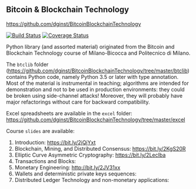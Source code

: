 ## Bitcoin & Blockchain Technology
https://github.com/dginst/BitcoinBlockchainTechnology


[![Build Status](https://travis-ci.org/dginst/BitcoinBlockchainTechnology.svg?branch=master)](https://travis-ci.org/dginst/BitcoinBlockchainTechnology) [![Coverage Status](https://coveralls.io/repos/github/dginst/BitcoinBlockchainTechnology/badge.svg?branch=master)](https://coveralls.io/github/dginst/BitcoinBlockchainTechnology?branch=master)

Python library (and assorted material) originated from the Bitcoin and Blockchain Technology course of Milano-Bicocca and Politecnico di Milano.

The `btclib` folder (https://github.com/dginst/BitcoinBlockchainTechnology/tree/master/btclib) contains Python code, namely Python 3.5 or later with type annotation. Most of the material is instrumental in teaching; algorithms are intended for demonstration and not to be used in production environments: they could be broken using side-channel attacks! Moreover, they will probably have major refactorings without care for backward compatibility.

Excel spreadsheets are available in the `excel` folder:
https://github.com/dginst/BitcoinBlockchainTechnology/tree/master/excel

Course `slides` are available:

1. Introduction: https://bit.ly/2jQjYxt
2. Blockchain, Mining, and Distributed Consensus: https://bit.ly/2KgS20R
3. Elliptic Curve Asymmetric Cryptography: https://bit.ly/2LecIba
4. Transactions and Blocks:
5. Monetary Engineering: http://bit.ly/2JV31xx
6. Wallets and deterministic private keys sequences:
7. Distributed Ledger Technology and non-monetary applications:

